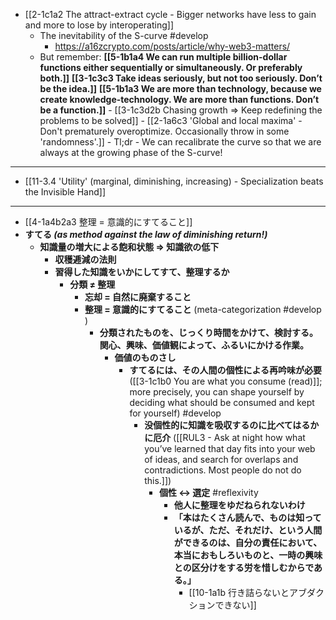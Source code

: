
- [[2-1c1a2 The attract-extract cycle - Bigger networks have less to gain and more to lose by interoperating]]
  - The inevitability of the S-curve #develop
    - https://a16zcrypto.com/posts/article/why-web3-matters/
  - But remember: **[[5-1b1a4 We can run multiple billion-dollar functions either sequentially or simultaneously. Or preferably both.]]**
		**[[3-1c3c3 Take ideas seriously, but not too seriously. Don’t be the idea.]]**
			**[[5-1b1a3 We are more than technology, because we create knowledge-technology. We are more than functions. Don’t be a function.]]**
				- [[3-1c3d2b Chasing growth ⇒ Keep redefining the problems to be solved]]
					- [[2-1a6c3 'Global and local maxima' - Don't prematurely overoptimize. Occasionally throw in some 'randomness'.]]
						- Tl;dr - We can recalibrate the curve so that we are always at the growing phase of the S-curve!
---
- [[11-3.4 'Utility' (marginal, diminishing, increasing) - Specialization beats the Invisible Hand]]
---
- [[4-1a4b2a3 整理 = 意識的にすてること]]
- **すてる _(as method against the law of diminishing return!)_**
    - **知識量の増大による飽和状態 ⇒ 知識欲の低下**
        - **収穫逓減の法則**
        - **習得した知識をいかにしてすて、整理するか**
            - **分類 ≠ 整理**
                - **忘却 = 自然に廃棄すること**
                - **整理 = 意識的にすてること** (meta-categorization #develop )
                    - **分類されたものを、じっくり時間をかけて、検討する。関心、興味、価値観によって、ふるいにかける作業。**
                        - **価値のものさし**
                            - **すてるには、その人間の個性による再吟味が必要** ([[3-1c1b0 You are what you consume (read)]]; more precisely, you can shape yourself by deciding what should be consumed and kept for yourself) #develop 
                                - **没個性的に知識を吸収するのに比べてはるかに厄介** ([[RUL3 - Ask at night how what you’ve learned that day fits into your web of ideas, and search for overlaps and contradictions. Most people do not do this.]])
                                    - **個性 ↔ 選定** #reflexivity 
                                        - **他人に整理をゆだねられないわけ**
                                        - **「本はたくさん読んで、ものは知っているが、ただ、それだけ、という人間ができるのは、自分の責任において、本当におもしろいものと、一時の興味との区分けをする労を惜しむからである。」**
	                                        - [[10-1a1b 行き詰らないとアブダクションできない]]
